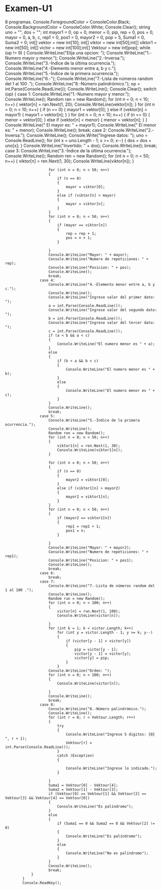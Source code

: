 # Examen-U1
8 programas.
Console.ForegroundColor = ConsoleColor.Black;
            Console.BackgroundColor = ConsoleColor.White;
            Console.Clear();
            string uno = "", dos = "";
            int mayor1 = 0, op = 0, menor = 0, pip, rep = 0, pos = 0, mayor = 0, a, b, c, rep1 = 0, pos1 = 0, mayor2 = 0, pop = 5, Suma1 = 0, Suma2 = 0;
            int[] vektor = new int[10]; int[] viktor = new int[50];int[] viktor1 = new int[50]; int[] victor = new int[100];int[] Vektour = new int[pop];
            while (op != 9)
            {
                Console.WriteLine("Elija una opcion: ");
                Console.WriteLine("1.-Numero mayor y menor.");
                Console.WriteLine("2.-Inversa.");
                Console.WriteLine("3.-Índice de la última ocurrencia.");
                Console.WriteLine("4.-Elemento menor entre a, b y c.");
                Console.WriteLine("5.-Índice de la primera ocurrencia.");
                Console.WriteLine("6.-");
                Console.WriteLine("7.-Lista de números random del 1 al 100 .");
                Console.WriteLine("8.-Número palindrómico.");
                op = int.Parse(Console.ReadLine());
                Console.WriteLine();
                Console.Clear();
                switch (op)
                {
                    case 1:
                        Console.WriteLine("1.-Numero mayor y menor.");
                        Console.WriteLine();
                        Random ran = new Random();
                        for (int n = 0; n < 10; n++)
                        {
                            vektor[n] = ran.Next(1, 20);
                            Console.WriteLine(vektor[n]);
                        }
                        for (int n = 0; n < 10; n++)
                        {
                            if (n == 0)
                            {
                                mayor1 = vektor[0];
                            }
                            else if (vektor[n] > mayor1)
                            {
                                mayor1 = vektor[n];
                            }
                        }
                        for (int n = 0; n < 10; n++)
                        {
                            if (n == 0)
                            {
                                menor = vektor[0];
                            }
                            else if (vektor[n] < menor)
                            {
                                menor = vektor[n];
                            }
                        }
                        Console.WriteLine(" El mayor es: " + mayor1);
                        Console.WriteLine(" El menor es: " + menor);
                        Console.WriteLine();
                        break;
                    case 2:
                        Console.WriteLine("2.-Inversa.");
                        Console.WriteLine();
                        Console.Write("Ingrese datos: ");
                        uno = Console.ReadLine();
                        for (int x = uno.Length - 1; x >= 0; x--)
                        {
                            dos = dos + uno[x];
                        }
                        Console.WriteLine("Invertido: " + dos);
                        Console.WriteLine();
                        break;
                    case 3:
                        Console.WriteLine("3.-Índice de la última ocurrencia.");
                        Console.WriteLine();
                        Random ren = new Random();
                        for (int n = 0; n < 50; n++)
                        {
                            viktor[n] = ren.Next(1, 30);
                            Console.WriteLine(viktor[n]);
                        }

                        for (int n = 0; n < 50; n++)
                        {
                            if (n == 0)
                            {
                                mayor = viktor[0];
                            }
                            else if (viktor[n] > mayor)
                            {
                                mayor = viktor[n];
                            }
                        }
                        for (int n = 0; n < 50; n++)
                        {
                            if (mayor == viktor[n])
                            {
                                rep = rep + 1;
                                pos = n + 1;
                            }

                        }
                        Console.WriteLine("Mayor: " + mayor);
                        Console.WriteLine("Numero de repeticiones: " + rep);
                        Console.WriteLine("Posicion: " + pos);
                        Console.WriteLine();
                        break;
                    case 4:
                        Console.WriteLine("4.-Elemento menor entre a, b y c.");
                        Console.WriteLine();
                        Console.WriteLine("Ingrese valor del primer dato: ");
                        a = int.Parse(Console.ReadLine());
                        Console.WriteLine("Ingrese valor del segundo dato: ");
                        b = int.Parse(Console.ReadLine());
                        Console.WriteLine("Ingrese valor del tercer dato: ");
                        c = int.Parse(Console.ReadLine());
                        if (a < b && a < c)
                        {
                            Console.WriteLine("El numero menor es " + a);
                        }
                        else
                        {
                            if (b < a && b < c)
                            {
                                Console.WriteLine("El numero menor es " + b);
                            }
                            else
                            {
                                Console.WriteLine("El numero menor es " + c);
                            }
                        }
                        Console.WriteLine();
                        break;
                    case 5:
                        Console.WriteLine("5.-Índice de la primera ocurrencia.");
                        Console.WriteLine();
                        Random ron = new Random();
                        for (int n = 0; n < 50; n++)
                        {
                            viktor1[n] = ron.Next(1, 30);
                            Console.WriteLine(viktor1[n]);
                        }

                        for (int n = 0; n < 50; n++)
                        {
                            if (n == 0)
                            {
                                mayor2 = viktor1[0];
                            }
                            else if (viktor1[n] > mayor2)
                            {
                                mayor2 = viktor1[n];
                            }
                        }
                        for (int n = 0; n < 50; n++)
                        {
                            if (mayor2 == viktor1[n])
                            {
                                rep1 = rep1 + 1;
                                pos1 = n;
                            }

                        }
                        Console.WriteLine("Mayor: " + mayor2);
                        Console.WriteLine("Numero de repeticiones: " + rep1);
                        Console.WriteLine("Posicion: " + pos1);
                        Console.WriteLine();
                        break;
                    case 6:
                        break;
                    case 7:
                        Console.WriteLine("7.-Lista de números random del 1 al 100 .");
                        Console.WriteLine();
                        Random run = new Random();
                        for (int n = 0; n < 100; n++)
                        {
                            victor[n] = run.Next(1, 100);
                            Console.WriteLine(victor[n]);

                        }
                        for (int k = 1; k < victor.Length; k++)
                            for (int y = victor.Length - 1; y >= k; y--)
                            {
                                if (victor[y - 1] > victor[y])
                                {
                                    pip = victor[y - 1];
                                    victor[y - 1] = victor[y];
                                    victor[y] = pip;
                                }
                            }
                        Console.WriteLine("Orden: ");
                        for (int n = 0; n < 100; n++)
                        {
                            Console.WriteLine(victor[n]);

                        }
                        Console.WriteLine();
                        break;
                    case 8:
                        Console.WriteLine("8.-Número palindrómico.");
                        Console.WriteLine();
                        for (int r = 0; r < Vektour.Length; r++)
                        {
                            try
                            {
                                Console.WriteLine("Ingrese 5 digitos: {0} ", r + 1);
                                Vektour[r] = int.Parse(Console.ReadLine());
                            }
                            catch (Exception)
                            {

                                Console.WriteLine("Ingrese lo indicado.");
                            }

                        }
                        Suma1 = Vektour[0] - Vektour[4];
                        Suma2 = Vektour[1] - Vektour[3];
                        if (Vektour[0] == Vektour[1] && Vektour[2] == Vektour[3] && Vektour[4] == Vektour[0])
                        {
                            Console.WriteLine("Es palíndromo");
                        }
                        else
                        {
                            if (Suma1 == 0 && Suma2 == 0 && Vektour[2] != 0)
                            {
                                Console.WriteLine("Es palíndromo");
                            }
                            else
                            {
                                Console.WriteLine("No es palíndromo");
                            }
                        }
                        Console.WriteLine();
                        break;
                }
            }
            Console.ReadKey();

